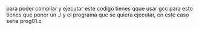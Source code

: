 para poder compilar y ejecutar este codigo tienes qque usar gcc para esto tienes que poner un ./ y el programa que se quiera ejecutar, en este caso seria prog01.c
